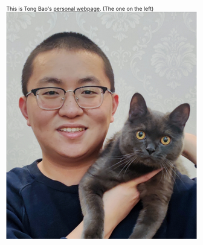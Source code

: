 This is Tong Bao's [personal webpage](http://baotong6.github.io). (The one on the left)
![profile](https://github.com/baotong6/baotong6.github.io/blob/main/thumbnail.png)

